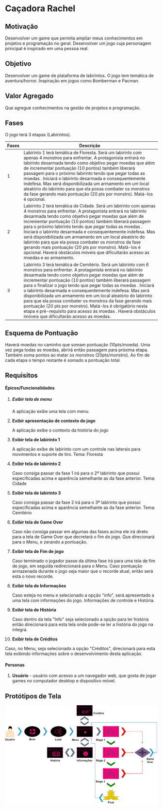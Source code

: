 # Caçadora Rachel



## Motivação

Desenvolver um game que permita ampliar meus conhecimentos em projetos e programação no geral. Desenvolver um jogo cuja personagem principal é inspirado em uma pessoa real.



## Objetivo

Desenvolver um game de plataforma de labirintos. O jogo tem temática de aventura/horror. Inspiração em jogos como Bomberman e Pacman.



## Valor Agregado

Que agregue conhecimentos na gestão de projetos e programação.



## Fases

O jogo terá 3 etapas (Labirintos).

| Fases | Descrição                                                    |
| ----- | ------------------------------------------------------------ |
| 1     | Labirinto 1 terá temática de Floresta. Será um labirinto com apenas 4 monstros para enfrentar.  A protagonista entrará no labirinto desarmada tendo como objetivo pegar moedas que além de incrementar pontuação (10 pontos) também liberará passagem para o próximo labirinto tendo que pegar todas as moedas . Iniciará o labirinto desarmada e consequentemente indefesa. Mas será disponibilizada um armamento em um local aleatório do labirinto para que ela possa combater os monstros da fase gerando mais pontuação (20 pts por monstro). Matá-los é opcional. |
| 2     | Labirinto 2 terá temática de Cidade. Será um labirinto com apenas 4 monstros para enfrentar.  A protagonista entrará no labirinto desarmada tendo como objetivo pegar moedas que além de incrementar pontuação (10 pontos) também liberará passagem para o próximo labirinto tendo que pegar todas as moedas . Iniciará o labirinto desarmada e consequentemente indefesa. Mas será disponibilizada um armamento em um local aleatório do labirinto para que ela possa combater os monstros da fase gerando mais pontuação (20 pts por monstro). Matá-los é opcional. Haverá obstáculos móveis que dificultarão acesso as moedas e ao armamento. |
| 3     | Labirinto 3 terá temática de Cemitério. Será um labirinto com 6 monstros para enfrentar.  A protagonista entrará no labirinto desarmada tendo como objetivo pegar moedas que além de incrementar pontuação (10 pontos) também liberará passagem para o finalizar o jogo tendo que pegar todas as moedas . Iniciará o labirinto desarmada e consequentemente indefesa. Mas será disponibilizada um armamento em um local aleatório do labirinto para que ela possa combater os monstros da fase gerando mais pontuação (20 pts por monstro). Matá-los é obrigatório nesta etapa e pré-requisito para acesso às moedas . Haverá obstáculos imóveis que dificultarão acesso as moedas. |



## Esquema de Pontuação

Haverá moedas no caminho que somam pontuação (10pts/moeda). Uma vez pega todas as moedas, abrirá então passagem para próxima etapa.  Também soma pontos ao matar os monstros (20pts/monstro). Ao fim de cada etapa o tempo restante é somado a pontuação total.

## Requisitos

#### Épicos/Funcionalidades

1. ##### Exibir tela de menu

   A aplicação exibe uma tela com menu.

2. **Exibir apresentação de contexto do jogo**

   A aplicação exibe o contexto da história do jogo

3. **Exibir tela de labirinto 1**

   A aplicação exibe de labirinto com um controle nas laterais para movimentos e suporte de tiro. Tema: Floresta

4. **Exibir tela de labirinto 2**

   Caso consiga passar da fase 1 irá para o 2º labirinto que possui especificadas acima e aparência semelhante as da fase anterior. Tema: Cidade

5. **Exibir tela de labirinto 3**

   Caso consiga passar da fase 2 irá para o 3º labirinto que possui especificadas acima e aparência semelhante as da fase anterior. Tema: Cemitério

6. **Exibir tela de Game Over**

   Caso não consiga passar em algumas das fases acima ele irá direto para a tela de Game Over que decretará o fim do jogo. Que direcionará para o Menu, e zerando a pontuação.

7. **Exibir tela de Fim de jogo**

   Caso terminado o jogador passe da última fase irá para uma tela de  fim de jogo, em seguida redirecionará para o Menu. Caso pontuação armazenada durante o jogo seja maior que o recorde atual, então será esta o novo recorde. 

8. **Exibir tela de Informações**

   Caso esteja no menu e selecionado a opção "info", será apresentado a uma tela com informações do jogo. Informações de controle e História.

9. **Exibir tela de História**

   Caso dentro da tela "Info" seja selecionado a opção para ler história então direcionará para esta tela onde pode-se ler a história do jogo na integra.

10. **Exibir tela de Créditos**

   Caso, no Menu, seja selecionado a opção "Créditos", direcionará para esta tela exibindo informações sobre o desenvolvimento desta aplicação.


#### Personas

1. **Usuário** - usuário com acesso a um navegador web, que gosta de jogar games no computador desktop e dispositivo móvel. 

   


## Protótipos de Tela

![Fluxograma](Fluxograma.png)